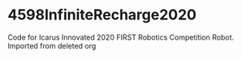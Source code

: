 # 4598InfiniteRecharge2020
Code for Icarus Innovated 2020 FIRST Robotics Competition Robot.
Imported from deleted org
